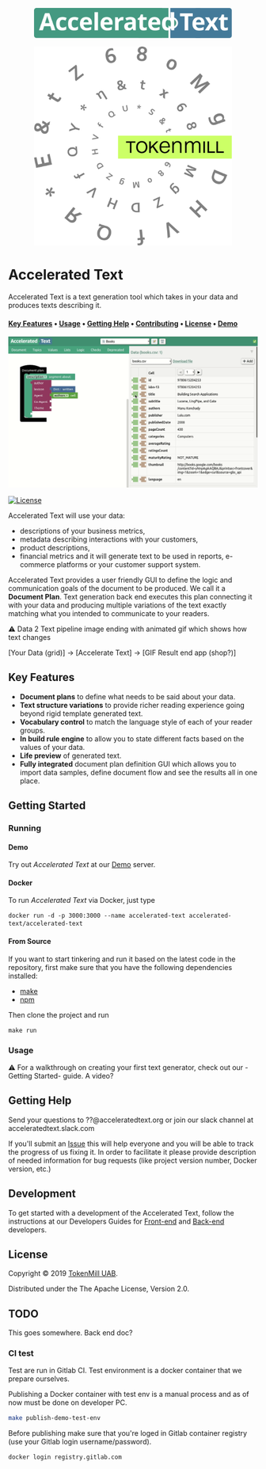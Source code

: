 <p align="center">
  <img alt="Accelerated Text" src="docs/assets/accelerated-text-logo.svg" width="400"/>
</p>

<p align="center">
  <img alt="TokenMill" src="docs/assets/tokenmill-logo.svg" width="400"/>
</p>


# Accelerated Text

Accelerated Text is a text generation tool which takes in your data and produces texts describing it.

#### [Key Features](#key-features) • [Usage](#usage) • [Getting Help](#getting-help) • [Contributing](#contributing) • [License](#license) • [Demo](http://demo.acceleratedtext.org/)

![Accelerated Text Preview](docs/assets/preview.gif)

[![License](https://img.shields.io/badge/License-Apache%202.0-blue.svg)](https://opensource.org/licenses/Apache-2.0)

Accelerated Text will use your data: 
* descriptions of your business metrics, 
* metadata describing interactions with your customers, 
* product descriptions, 
* financial metrics
and it will generate text to be used in reports, e-commerce platforms or your customer support system.

Accelerated Text provides a user friendly GUI to define the logic and communication goals of the document to be produced. We call it a **Document Plan**.  Text generation back end executes this plan connecting it with your data and producing multiple variations of the text exactly matching what you intended to communicate to your readers.


⚠ Data 2 Text pipeline image ending with animated gif which shows how text changes

[Your Data (grid)] -> [Accelerate Text] -> [GIF Result end app (shop?)]

## Key Features

* **Document plans** to define what needs to be said about your data.
* **Text structure variations** to provide richer reading experience going beyond rigid template generated text.
* **Vocabulary control** to match the language style of each of your reader groups.
* **In build rule engine** to allow you to state different facts based on the values of your data.
* **Life preview** of generated text.
* **Fully integrated** document plan definition GUI which allows you to import data samples, define document flow and see the results all in one place.


## Getting Started

### Running

#### Demo

Try out *Accelerated Text* at our [Demo](http://demo.acceleratedtext.org/) server.

#### Docker

To run *Accelerated Text* via Docker, just type

```
docker run -d -p 3000:3000 --name accelerated-text accelerated-text/accelerated-text
```

#### From Source

If you want to start tinkering and run it based on the latest code in the repository, first make sure that you have the following dependencies installed:

* [make](https://www.gnu.org/software/make/)
* [npm](https://nodejs.org )

Then clone the project and run

```
make run
```

### Usage

⚠️ For a walkthrough on creating your first text generator, check out our -Getting Started- guide. A video?

## Getting Help

Send your questions to ??@acceleratedtext.org or join our slack channel at acceleratedtext.slack.com

If you'll submit an [Issue](github/issues) this will help everyone and you will be able to track the progress of us fixing it. In order to facilitate it please provide description of needed information for bug requests (like project version number, Docker version, etc.)


## Development

To get started with a development of the Accelerated Text, follow the instructions at our Developers Guides for [Front-end](front-end/README.md) and [Back-end](docs/README-back-end.md) developers.

## License 

Copyright &copy; 2019 [TokenMill UAB](http://www.tokenmill.lt).

Distributed under the The Apache License, Version 2.0.


## TODO

This goes somewhere. Back end doc?

### CI test

Test are run in Gitlab CI. Test environment is a docker container that we prepare ourselves.

Publishing a Docker container with test env is a manual process and as of now must be done on developer PC.

```bash
make publish-demo-test-env
```

Before publishing make sure that you're loged in Gitlab container registry (use your Gitlab login username/password).

```bash
docker login registry.gitlab.com
```
